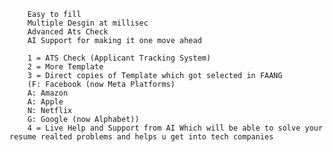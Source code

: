 <!-- Why to choose this : -->
        Easy to fill
        Multiple Desgin at millisec
        Advanced Ats Check 
        AI Support for making it one move ahead




<!-- Future Options  -->
        1 = ATS Check (Applicant Tracking System)
        2 = More Template 
        3 = Direct copies of Template which got selected in FAANG 
        (F: Facebook (now Meta Platforms)
        A: Amazon
        A: Apple
        N: Netflix
        G: Google (now Alphabet))
        4 = Live Help and Support from AI Which will be able to solve your resume realted problems and helps u get into tech companies
